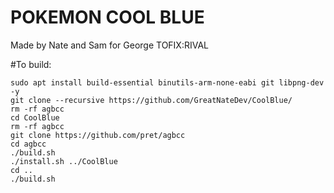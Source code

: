 # POKEMON COOL BLUE
Made by Nate and Sam for George
TOFIX:RIVAL



#To build:
```
sudo apt install build-essential binutils-arm-none-eabi git libpng-dev -y
git clone --recursive https://github.com/GreatNateDev/CoolBlue/ 
rm -rf agbcc
cd CoolBlue
rm -rf agbcc
git clone https://github.com/pret/agbcc
cd agbcc
./build.sh
./install.sh ../CoolBlue
cd ..
./build.sh
```
